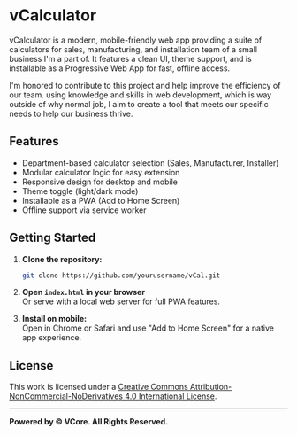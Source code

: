 # vCalculator

vCalculator is a modern, mobile-friendly web app providing a suite of calculators for sales, manufacturing, and installation team of a small business I'm a part of. It features a clean UI, theme support, and is installable as a Progressive Web App for fast, offline access.

I'm honored to contribute to this project and help improve the efficiency of our team. using knowledge and skills in web development, which is way outside of why normal job, I aim to create a tool that meets our specific needs to help our business thrive.

## Features

- Department-based calculator selection (Sales, Manufacturer, Installer)
- Modular calculator logic for easy extension
- Responsive design for desktop and mobile
- Theme toggle (light/dark mode)
- Installable as a PWA (Add to Home Screen)
- Offline support via service worker

## Getting Started

1. **Clone the repository:**
   ```sh
   git clone https://github.com/yourusername/vCal.git
   ```

2. **Open `index.html` in your browser**  
   Or serve with a local web server for full PWA features.

3. **Install on mobile:**  
   Open in Chrome or Safari and use "Add to Home Screen" for a native app experience.

## License

This work is licensed under a [Creative Commons Attribution-NonCommercial-NoDerivatives 4.0 International License](https://creativecommons.org/licenses/by-nc-nd/4.0/).

---

**Powered by © VCore. All Rights Reserved.**